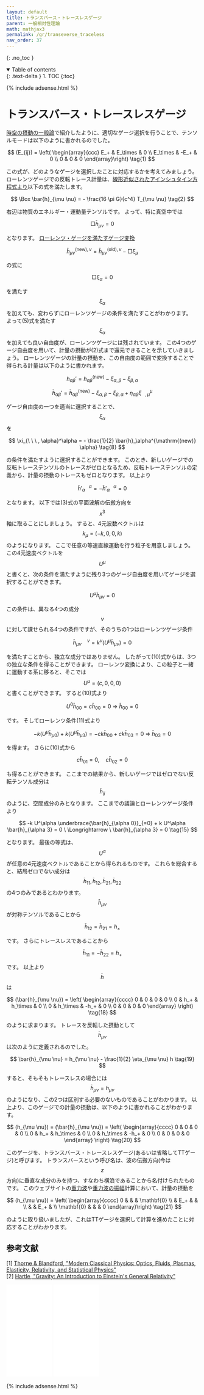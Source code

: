 ```yaml
---
layout: default
title: トランスバース・トレースレスゲージ
parent: 一般相対性理論
math: mathjax3
permalink: /gr/transeverse_traceless
nav_order: 37
---
```


{: .no_toc }

<details open markdown="block">
  <summary>
    Table of contents
  </summary>
  {: .text-delta }
1. TOC
{:toc}
</details>

{% include adsense.html %}

# トランスバース・トレースレスゲージ

[時空の摂動の一般論](/gr/perturbed_metric)で紹介したように、適切なゲージ選択を行うことで、テンソルモードは以下のように書かれるのでした。

$$
(E_{ij}) 
= \left( \begin{array}{ccc}
E_+ & E_\times & 0 \\
E_\times & -E_+ & 0 \\
0 & 0 & 0
\end{array}\right) \tag{1}
$$

この式が、どのようなゲージを選択したことに対応するかを考えてみましょう。
ローレンツゲージでの反転トレース計量は、[線形近似されたアインシュタイン方程式より](/gr/linear_einstein)以下の式を満たします。

$$
\Box \bar{h}_{\mu \nu} 
= - \frac{16 \pi G}{c^4} T_{\mu \nu} \tag{2}
$$

右辺は物質のエネルギー・運動量テンソルです。
よって、特に真空中では

$$
\Box \bar{h}_{\mu \nu} 
= 0 \tag{3}
$$

となります。
[ローレンツ・ゲージを満たすゲージ変換](/gr/linear_einstein#ローレンツゲージ)

$$
\bar{h}_{\mu \nu}^{\mathrm{(new)}, \nu} 
= \bar{h}_{\mu \nu}^{\mathrm{(old)}, \nu} - \Box \xi_\mu \tag{4}
$$

の式に

$$
\Box \xi_\alpha 
= 0 \tag{5}
$$

を満たす$$\xi_\alpha$$を加えても、変わらずにローレンツゲージの条件を満たすことがわかります。
よって(5)式を満たす$$\xi_\alpha$$を加えても良い自由度が、ローレンツゲージには残されています。
この4つのゲージ自由度を用いて、計量の摂動が(2)式まで還元できることを示していきましょう。
ローレンツゲージの計量の摂動を、この自由度の範囲で変換することで得られる計量は以下のように書かれます。

$$
h_{\alpha \beta}' 
= h_{\alpha \beta}^{\mathrm{(new)}} - \xi_{\alpha, \beta} - \xi_{\beta, \alpha} \tag{6}
$$

$$
\bar{h}_{\alpha \beta}' 
= \bar{h}_{\alpha \beta}^{\mathrm{(new)}} - \xi_{\alpha, \beta} - \xi_{\beta, \alpha} + \eta_{\alpha \beta} \xi_{\ \ \ , \mu}^\mu \tag{7}
$$

ゲージ自由度の一つを適当に選択することで、$$\xi_\alpha$$を

$$
\xi_{\ \ \ , \alpha}^\alpha 
= - \frac{1}{2} \bar{h}_\alpha^{\mathrm{(new)} \alpha} \tag{8}
$$

の条件を満たすように選択することができます。
このとき、新しいゲージでの反転トレーステンソルのトレースがゼロとなるため、反転トレーステンソルの定義から、計量の摂動のトレースもゼロとなります。
以上より

$$
\bar{h}'{}_{\alpha}^{\ \ \ \alpha} 
= - \bar{h}'{}_{\alpha}^{\ \ \ \alpha} 
= 0 \tag{9}
$$

となります。
以下では(3)式の平面波解の伝搬方向を$$x^3$$軸に取ることにしましょう。
すると、4元波数ベクトルは$$k_\mu = (-k, 0, 0, k)$$のようになります。
ここで任意の等速直線運動を行う粒子を用意しましょう。
この4元速度ベクトルを$$U^\mu$$と書くと、次の条件を満たすように残り3つのゲージ自由度を用いてゲージを選択することができます。

$$
U^\mu \bar{h}_{\mu \nu} 
= 0 \tag{10}
$$

この条件は、異なる4つの成分$$\nu$$に対して課せられる4つの条件ですが、そのうちの1つはローレンツゲージ条件

$$
\bar{h}_{\mu \nu}^{\ \ \ \ \, \nu} 
= k^\nu (U^\mu \bar{h}_{\mu \nu}) 
= 0 \tag{11}
$$

を満たすことから、独立な成分ではありません。
したがって(10)式からは、3つの独立な条件を得ることができます。
ローレンツ変換により、この粒子と一緒に運動する系に移ると、そこでは$$U^\mu = (c, 0, 0, 0)$$と書くことができます。
すると(10)式より

$$
U^0 \bar{h}_{0 0} 
= c \bar{h}_{00} 
= 0 \ \Longrightarrow \ 
\bar{h}_{00} 
= 0 \tag{12}
$$

です。
そしてローレンツ条件(11)式より

$$
-k (U^\mu \bar{h}_{\mu 0}) + k (U^\mu \bar{h}_{\mu 3}) 
= - c k \bar{h}_{00} + ck \bar{h}_{03} 
= 0 \ \Longrightarrow \ 
\bar{h}_{03} 
= 0 \tag{13}
$$

を得ます。
さらに(10)式から

$$
c \bar{h}_{01} 
= 0, \quad
c \bar{h}_{02} 
= 0 \tag{14}
$$

も得ることができます。
ここまでの結果から、新しいゲージではゼロでない反転テンソル成分は$$\bar{h}_{ij}$$のように、空間成分のみとなります。
ここまでの議論とローレンツゲージ条件より

$$
-k U^\alpha \underbrace{\bar{h}_{\alpha 0}}_{=0} + k U^\alpha \bar{h}_{\alpha 3}
= 0
\ \Longrightarrow \ 
\bar{h}_{\alpha 3} 
= 0 \tag{15}
$$

となります。
最後の等式は、$$U^\alpha$$が任意の4元速度ベクトルであることから得られるものです。
これらを総合すると、結局ゼロでない成分は$$\bar{h}_{11}, \bar{h}_{12}, \bar{h}_{21}, \bar{h}_{22}$$の4つのみであるとわかります。
$$\bar{h}_{\mu \nu}$$が対称テンソルであることから

$$
\bar{h}_{12} 
= \bar{h}_{21} 
= h_\times \tag{16}
$$

です。
さらにトレースレスであることから

$$
\bar{h}_{11} 
= - \bar{h}_{22} 
= h_+ \tag{17}
$$

です。
以上より$$\bar{h}$$は

$$
(\bar{h}_{\mu \nu}) 
= \left( \begin{array}{cccc}
0 & 0 & 0 & 0 \\
0 & h_+ & h_\times & 0 \\
0 & h_\times & -h_+ & 0 \\
0 & 0 & 0 & 0
\end{array} \right) \tag{18}
$$

のように求まります。
トレースを反転した摂動として$$\bar{h}_{\mu \nu}$$は次のように定義されるのでした。

$$
\bar{h}_{\mu \nu} 
= h_{\mu \nu} - \frac{1}{2} \eta_{\mu \nu} h \tag{19}
$$

すると、そもそもトレースレスの場合には$$\bar{h}_{\mu \nu} = h_{\mu \nu}$$のようになり、この2つは区別する必要のないものであることがわかります。
以上より、このゲージでの計量の摂動は、以下のように書かれることがわかります。

$$
(h_{\mu \nu}) 
= (\bar{h}_{\mu \nu}) 
= \left( \begin{array}{cccc}
0 & 0 & 0 & 0 \\
0 & h_+ & h_\times & 0 \\
0 & h_\times & -h_+ & 0 \\
0 & 0 & 0 & 0
\end{array} \right) \tag{20}
$$

このゲージを、トランスバース・トレースレスゲージ(あるいは省略してTTゲージ)と呼びます。
トランスバースという呼び名は、波の伝搬方向(今は$$z$$方向)に垂直な成分のみを持つ、すなわち横浪であることから名付けられたものです。
このウェブサイトの[重力波](/gr/gw)や[重力波の振幅](/gr/quadro)計算において、計量の摂動を

$$
(h_{\mu \nu}) 
= \left( \begin{array}{cccc}
0 & & & \mathbf{0} \\
 & E_+ & &  \\
 & & E_+ &  \\
\mathbf{0} & & & 0
\end{array}\right) \tag{21}
$$

のように取り扱いましたが、これはTTゲージを選択して計算を進めたことに対応することがわかります。








## 参考文献

[1] [Thorne & Blandford, "Modern Classical Physics: Optics, Fluids, Plasmas, Elasticity, Relativity, and Statistical Physics"](https://amzn.to/3MD1orv)  
[2] [Hartle, "Gravity: An Introduction to Einstein's General Relativity"](https://amzn.to/3KOV7Yo)  

<iframe sandbox="allow-popups allow-scripts allow-modals allow-forms allow-same-origin" style="width:120px;height:240px;" marginwidth="0" marginheight="0" scrolling="no" frameborder="0" src="//rcm-fe.amazon-adsystem.com/e/cm?lt1=_blank&bc1=000000&IS2=1&bg1=FFFFFF&fc1=000000&lc1=0000FF&t=nakasho010d-22&language=ja_JP&o=9&p=8&l=as4&m=amazon&f=ifr&ref=as_ss_li_til&asins=B01LVZ72QL&linkId=9b7f592d17f1e5e5bab70888d5ba05a1"></iframe> <iframe sandbox="allow-popups allow-scripts allow-modals allow-forms allow-same-origin" style="width:120px;height:240px;" marginwidth="0" marginheight="0" scrolling="no" frameborder="0" src="//rcm-fe.amazon-adsystem.com/e/cm?lt1=_blank&bc1=000000&IS2=1&bg1=FFFFFF&fc1=000000&lc1=0000FF&t=nakasho010d-22&language=ja_JP&o=9&p=8&l=as4&m=amazon&f=ifr&ref=as_ss_li_til&asins=1316517543&linkId=73f2d614dabc417ef58c27bf4247a6a2"></iframe>

{% include adsense.html %}
